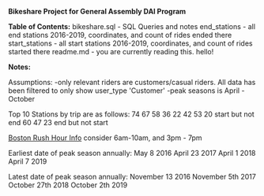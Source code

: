 **Bikeshare Project for General Assembly DAI Program**

**Table of Contents:**
bikeshare.sql - SQL Queries and notes
end_stations - all end stations 2016-2019, coordinates, and count of rides ended there
start_stations - all start stations 2016-2019, coordinates, and count of rides started there
readme.md - you are currently reading this. hello!

**Notes:**

Assumptions: 
-only relevant riders are customers/casual riders. All data has been filtered to only show user_type 'Customer'
-peak seasons is April - October

Top 10 Stations by trip are as follows: 
74
67
58
36
22
42
53
20 start but not end
60
47
23 end but not start


[Boston Rush Hour Info](https://www.ctps.org/subjects/traffic-volumes#:~:text=Abstract-,Average%20weekday%20daily%20traffic%20(AWDT)%20volumes%20and%20peak%20period%20hourly,Hopkinton%20and%20Route%20110%2C%20Chelmsford.)
consider 6am-10am, and 3pm - 7pm

Earliest date of peak season annually:
May 8 2016
April 23 2017
April 1 2018
April 7 2019

Latest date of peak season annually:
November 13 2016
November 5th 2017
October 27th 2018
October 2th 2019



